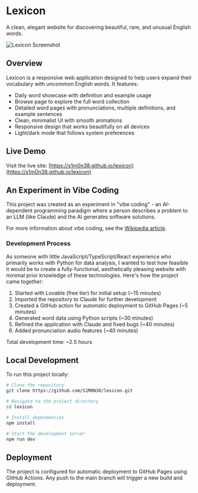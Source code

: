 # Lexicon

A clean, elegant website for discovering beautiful, rare, and unusual English words.

![Lexicon Screenshot](https://raw.githubusercontent.com/S1M0N38/lexicon/main/screenshot.png)

## Overview

Lexicon is a responsive web application designed to help users expand their vocabulary with uncommon English words. It features:

- Daily word showcase with definition and example usage
- Browse page to explore the full word collection
- Detailed word pages with pronunciations, multiple definitions, and example sentences
- Clean, minimalist UI with smooth animations
- Responsive design that works beautifully on all devices
- Light/dark mode that follows system preferences

## Live Demo

Visit the live site: [https://s1m0n38.github.io/lexicon](https://s1m0n38.github.io/lexicon)

## An Experiment in Vibe Coding

This project was created as an experiment in "vibe coding" - an AI-dependent programming paradigm where a person describes a problem to an LLM (like Claude) and the AI generates software solutions.

For more information about vibe coding, see the [Wikipedia article](https://en.wikipedia.org/wiki/Vibe_coding).

### Development Process

As someone with little JavaScript/TypeScript/React experience who primarily works with Python for data analysis, I wanted to test how feasible it would be to create a fully-functional, aesthetically pleasing website with minimal prior knowledge of these technologies. Here's how the project came together:

1. Started with Lovable (free tier) for initial setup (~15 minutes)
2. Imported the repository to Claude for further development
3. Created a GitHub action for automatic deployment to GitHub Pages (~5 minutes)
4. Generated word data using Python scripts (~30 minutes)
5. Refined the application with Claude and fixed bugs (~40 minutes)
6. Added pronunciation audio features (~40 minutes)

Total development time: ~2.5 hours

## Local Development

To run this project locally:

```sh
# Clone the repository
git clone https://github.com/S1M0N38/lexicon.git

# Navigate to the project directory
cd lexicon

# Install dependencies
npm install

# Start the development server
npm run dev
```

## Deployment

The project is configured for automatic deployment to GitHub Pages using GitHub Actions. Any push to the main branch will trigger a new build and deployment.
